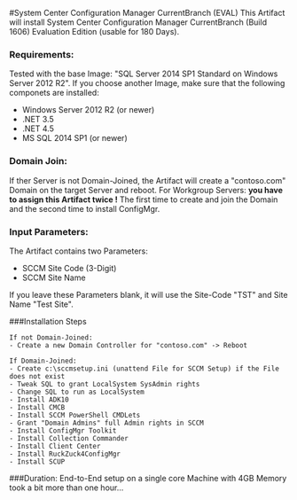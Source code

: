 #System Center Configuration Manager CurrentBranch (EVAL)
This Artifact will install System Center Configuration Manager CurrentBranch (Build 1606) Evaluation Edition (usable for 180 Days).

### Requirements:
Tested with the base Image: "SQL Server 2014 SP1 Standard on Windows Server 2012 R2". If you choose another Image, make sure that the following componets are installed:
- Windows Server 2012 R2 (or newer)
- .NET 3.5
- .NET 4.5
- MS SQL 2014 SP1 (or newer)

### Domain Join:
If ther Server is not Domain-Joined, the Artifact will create a "contoso.com" Domain on the target Server and reboot.
For Workgroup Servers: **you have to assign this Artifact twice !** The first time to create and join the Domain and the second time to install ConfigMgr.

### Input Parameters:
The Artifact contains two Parameters:
- SCCM Site Code (3-Digit)
- SCCM Site Name

If you leave these Parameters blank, it will use the Site-Code "TST" and Site Name "Test Site".


###Installation Steps
```
If not Domain-Joined:
- Create a new Domain Controller for "contoso.com" -> Reboot
```
```
If Domain-Joined:
- Create c:\sccmsetup.ini (unattend File for SCCM Setup) if the File does not exist
- Tweak SQL to grant LocalSystem SysAdmin rights
- Change SQL to run as LocalSystem
- Install ADK10
- Install CMCB
- Install SCCM PowerShell CMDLets
- Grant "Domain Admins" full Admin rights in SCCM
- Install ConfigMgr Toolkit
- Install Collection Commander
- Install Client Center
- Install RuckZuck4ConfigMgr
- Install SCUP
```

###Duration:
End-to-End setup on a single core Machine with 4GB Memory took a bit more than one hour...
